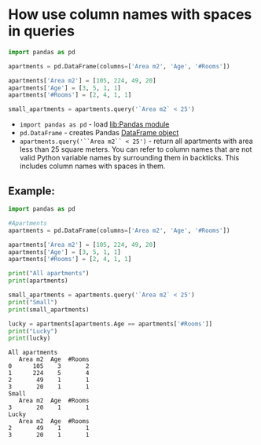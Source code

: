 # How use column names with spaces in queries

```python
import pandas as pd

apartments = pd.DataFrame(columns=['Area m2', 'Age', '#Rooms'])

apartments['Area m2'] = [105, 224, 49, 20]
apartments['Age'] = [3, 5, 1, 1]
apartments['#Rooms'] = [2, 4, 1, 1]

small_apartments = apartments.query('`Area m2` < 25')
```

- `import pandas as pd` - load [lib:Pandas module](/python-pandas/how-to-install-pandas)
- `pd.DataFrame` - creates Pandas [DataFrame object](https://pandas.pydata.org/docs/reference/api/pandas.DataFrame.html)
- `apartments.query('``Area m2`` < 25')` - return all apartments with area less than 25 square meters. You can refer to column names that are not valid Python variable names by surrounding them in backticks. This includes column names with spaces in them.

## Example: 
```python
import pandas as pd

#Apartments
apartments = pd.DataFrame(columns=['Area m2', 'Age', '#Rooms'])

apartments['Area m2'] = [105, 224, 49, 20]
apartments['Age'] = [3, 5, 1, 1]
apartments['#Rooms'] = [2, 4, 1, 1]

print("All apartments")
print(apartments)

small_apartments = apartments.query('`Area m2` < 25')
print("Small")
print(small_apartments)

lucky = apartments[apartments.Age == apartments['#Rooms']]
print("Lucky")
print(lucky)
```
```
All apartments
   Area m2  Age  #Rooms
0      105    3       2
1      224    5       4
2       49    1       1
3       20    1       1
Small
   Area m2  Age  #Rooms
3       20    1       1
Lucky
   Area m2  Age  #Rooms
2       49    1       1
3       20    1       1

```

